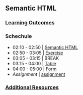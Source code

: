 ## Semantic HTML

### [Learning Outcomes](./learning-outcomes.md)

### Schechule

- 02:10 - 02:50 | [Semantic HTML](./topic.md)
- 02:50 - 03:05 | [Exercise](./exercise.md)
- 03:05 - 03:15 |  BREAK
- 03:15 - 04:00 | [Table](./table-form.md)
- 04:00 - 05:00 | [Form](./table-form.md)
- *Assignment*  | [assignment](./assignment.md)

### [Additional Resources](./resources.md)

